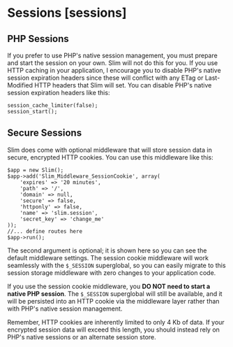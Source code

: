 # Sessions [sessions] #

## PHP Sessions ##

If you prefer to use PHP's native session management, you must prepare and start the session on your own. Slim will not do this for you. If you use HTTP caching in your application, I encourage you to disable PHP's native session expiration headers since these will conflict with any ETag or Last-Modified HTTP headers that Slim will set. You can disable PHP's native session expiration headers like this:
    
    session_cache_limiter(false);
    session_start();

## Secure Sessions ##

Slim does come with optional middleware that will store session data in secure, encrypted HTTP cookies. You can use this middleware like this:

    $app = new Slim();
    $app->add('Slim_Middleware_SessionCookie', array(
        'expires' => '20 minutes',
        'path' => '/',
        'domain' => null,
        'secure' => false,
        'httponly' => false,
        'name' => 'slim.session',
        'secret_key' => 'change_me'
    ));
    //... define routes here
    $app->run();

The second argument is optional; it is shown here so you can see the default middleware settings. The session cookie middleware will work seamlessly with the `$_SESSION` superglobal, so you can easily migrate to this session storage middleware with zero changes to your application code.

If you use the session cookie middleware, you **DO NOT need to start a native PHP session**. The `$_SESSION` superglobal will still be available, and it will be persisted into an HTTP cookie via the middleware layer rather than with PHP's native session management.

Remember, HTTP cookies are inherently limited to only 4 Kb of data. If your encrypted session data will exceed this length, you should instead rely on PHP's native sessions or an alternate session store.